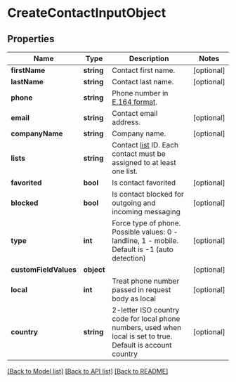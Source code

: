# CreateContactInputObject

## Properties
Name | Type | Description | Notes
------------ | ------------- | ------------- | -------------
**firstName** | **string** | Contact first name. | [optional] 
**lastName** | **string** | Contact last name. | [optional] 
**phone** | **string** | Phone number in [E.164 format](https://en.wikipedia.org/wiki/E.164). | 
**email** | **string** | Contact email address. | [optional] 
**companyName** | **string** | Company name. | [optional] 
**lists** | **string** | Contact [list](http://docs.textmagictesting.com/#tag/Lists) ID. Each contact must be assigned to at least one list. | 
**favorited** | **bool** | Is contact favorited | [optional] 
**blocked** | **bool** | Is contact blocked for outgoing and incoming messaging | [optional] 
**type** | **int** | Force type of phone. Possible values: 0 - landline, 1 - mobile. Default is -1 (auto detection) | [optional] 
**customFieldValues** | **object** |  | [optional] 
**local** | **int** | Treat phone number passed in request body as local | [optional] 
**country** | **string** | 2-letter ISO country code for local phone numbers, used when local is  set to true. Default is account country | [optional] 

[[Back to Model list]](../README.md#documentation-for-models) [[Back to API list]](../README.md#documentation-for-api-endpoints) [[Back to README]](../README.md)


